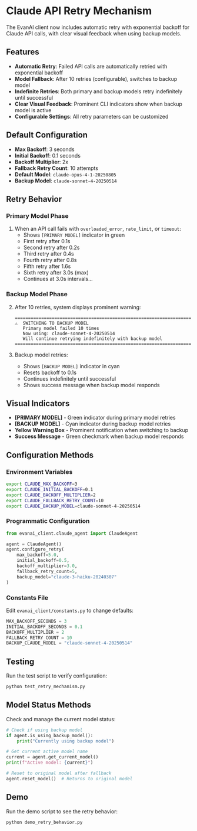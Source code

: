 # Claude API Retry Mechanism

The EvanAI client now includes automatic retry with exponential backoff for Claude API calls, with clear visual feedback when using backup models.

## Features

- **Automatic Retry**: Failed API calls are automatically retried with exponential backoff
- **Model Fallback**: After 10 retries (configurable), switches to backup model
- **Indefinite Retries**: Both primary and backup models retry indefinitely until successful
- **Clear Visual Feedback**: Prominent CLI indicators show when backup model is active
- **Configurable Settings**: All retry parameters can be customized

## Default Configuration

- **Max Backoff**: 3 seconds
- **Initial Backoff**: 0.1 seconds
- **Backoff Multiplier**: 2x
- **Fallback Retry Count**: 10 attempts
- **Default Model**: `claude-opus-4-1-20250805`
- **Backup Model**: `claude-sonnet-4-20250514`

## Retry Behavior

### Primary Model Phase
1. When an API call fails with `overloaded_error`, `rate_limit`, or `timeout`:
   - Shows `[PRIMARY MODEL]` indicator in green
   - First retry after 0.1s
   - Second retry after 0.2s
   - Third retry after 0.4s
   - Fourth retry after 0.8s
   - Fifth retry after 1.6s
   - Sixth retry after 3.0s (max)
   - Continues at 3.0s intervals...

### Backup Model Phase
2. After 10 retries, system displays prominent warning:
   ```
   ======================================================================
   ⚠️  SWITCHING TO BACKUP MODEL
      Primary model failed 10 times
      Now using: claude-sonnet-4-20250514
      Will continue retrying indefinitely with backup model
   ======================================================================
   ```

3. Backup model retries:
   - Shows `[BACKUP MODEL]` indicator in cyan
   - Resets backoff to 0.1s
   - Continues indefinitely until successful
   - Shows success message when backup model responds

## Visual Indicators

- **[PRIMARY MODEL]** - Green indicator during primary model retries
- **[BACKUP MODEL]** - Cyan indicator during backup model retries
- **Yellow Warning Box** - Prominent notification when switching to backup
- **Success Message** - Green checkmark when backup model responds

## Configuration Methods

### Environment Variables

```bash
export CLAUDE_MAX_BACKOFF=3
export CLAUDE_INITIAL_BACKOFF=0.1
export CLAUDE_BACKOFF_MULTIPLIER=2
export CLAUDE_FALLBACK_RETRY_COUNT=10
export CLAUDE_BACKUP_MODEL=claude-sonnet-4-20250514
```

### Programmatic Configuration

```python
from evanai_client.claude_agent import ClaudeAgent

agent = ClaudeAgent()
agent.configure_retry(
    max_backoff=5.0,
    initial_backoff=0.5,
    backoff_multiplier=3.0,
    fallback_retry_count=5,
    backup_model="claude-3-haiku-20240307"
)
```

### Constants File

Edit `evanai_client/constants.py` to change defaults:

```python
MAX_BACKOFF_SECONDS = 3
INITIAL_BACKOFF_SECONDS = 0.1
BACKOFF_MULTIPLIER = 2
FALLBACK_RETRY_COUNT = 10
BACKUP_CLAUDE_MODEL = "claude-sonnet-4-20250514"
```

## Testing

Run the test script to verify configuration:

```bash
python test_retry_mechanism.py
```

## Model Status Methods

Check and manage the current model status:

```python
# Check if using backup model
if agent.is_using_backup_model():
    print("Currently using backup model")

# Get current active model name
current = agent.get_current_model()
print(f"Active model: {current}")

# Reset to original model after fallback
agent.reset_model()  # Returns to original model
```

## Demo

Run the demo script to see the retry behavior:

```bash
python demo_retry_behavior.py
```
